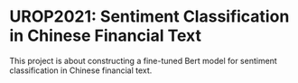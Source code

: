 # UROP2021: Sentiment Classification in Chinese Financial Text
This project is about constructing a fine-tuned Bert model for sentiment classification in Chinese financial text.
